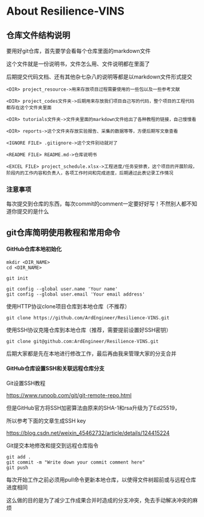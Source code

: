 # About Resilience-VINS

## 仓库文件结构说明

要用好git仓库，首先要学会看每个仓库里面的markdown文件

这个文件就是一份说明书，文件怎么用、文件说明都在里面了

后期提交代码文档、还有其他杂七杂八的说明等都是以markdown文件形式提交

```
<DIR> project_resource->用来存放项目过程需要使用的一些包以及一些参考文献

<DIR> project_codes文件夹->后期用来存放我们项目自己写的代码，整个项目的工程代码都存在这个文件夹里面

<DIR> tutorials文件夹->文件夹里面的markdown文件给出了各种教程的链接，自己慢慢看

<DIR> reports->这个文件夹存放实验报告、采集的数据等等，方便后期写文章查看

<IGNORE FILE> .gitignore->这个文件别动就对了

<README FILE> README.md->仓库说明书

<EXCEL FILE> project_schedule.xlsx->工程进度/任务安排表，这个项目的开展阶段，阶段内的工作内容和负责人，各项工作时间和完成进度，后期通过此表记录工作情况
```

### 注意事项

每次提交到仓库的东西，每次commit的comment一定要好好写！不然别人都不知道你提交的是什么

## git仓库简明使用教程和常用命令

#### GitHub仓库本地初始化

```
mkdir <DIR_NAME>
cd <DIR_NAME>

git init

git config --global user.name 'Your name'
git config --global user.email 'Your email address'
```

使用HTTP协议clone项目仓库到本地仓库（不推荐）

```
git clone https://github.com/ArdEngineer/Resilience-VINS.git
```

使用SSH协议克隆仓库到本地仓库（推荐，需要提前设置好SSH密钥）

```
git clone git@github.com:ArdEngineer/Resilience-VINS.git
```

后期大家都是先在本地进行修改工作，最后再由我来管理大家的分支合并

#### GitHub仓库设置SSH和关联远程仓库分支

Git设置SSH教程

https://www.runoob.com/git/git-remote-repo.html

但是GitHub官方将SSH加密算法由原来的SHA-1和rsa升级为了Ed25519，

所以参考下面的文章生成SSH key

https://blog.csdn.net/weixin_45462732/article/details/124415224

Git提交本地修改和提交到远程仓库指令

```
git add .
git commit -m "Write down your commit comment here"
git push
```

每次开始工作之前必须用pull命令更新本地仓库，以使得文件树超前或与远程仓库进度相同

这么做的目的是为了减少工作成果合并时造成的分支冲突，免去手动解决冲突的麻烦